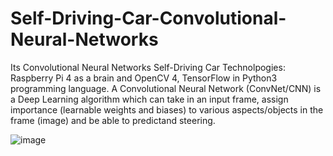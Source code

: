 # Self-Driving-Car-Convolutional-Neural-Networks
Its Convolutional Neural Networks Self-Driving Car
Technolpogies:
Raspberry Pi 4 as a brain and OpenCV 4,
TensorFlow  in Python3 programming language.
A Convolutional Neural Network (ConvNet/CNN) is a Deep Learning algorithm which can take in an input frame, 
assign importance (learnable weights and biases) to various aspects/objects in the frame (image) and be able to predictand  steering.


![image](https://user-images.githubusercontent.com/38771916/125365185-68073d00-e391-11eb-9a0b-a3efa21a1f46.png)
